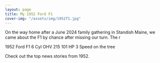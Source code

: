 ```yaml
---
layout: page
title: My 1952 Ford F1
cover-img: "/assets/img/1952f1.jpg"
---
```

On the way home after a June 2024 family gathering in Standish Maine, we came about the F1 by chance after missing our turn.  The r

1952 Ford F1
6 Cyl OHV 215
101 HP
3 Speed on the tree

Check out the top news stories from 1952.

<!--stackedit_data:
eyJoaXN0b3J5IjpbLTk1OTE1NzgxMywxNTUzNDU4NDQ0LC0xOD
Q3NDM0MDQ3LC0xMjMzMTkyNjU3LDEzMjU0MDMxMDcsMTc0ODc0
Njk5Ml19
-->